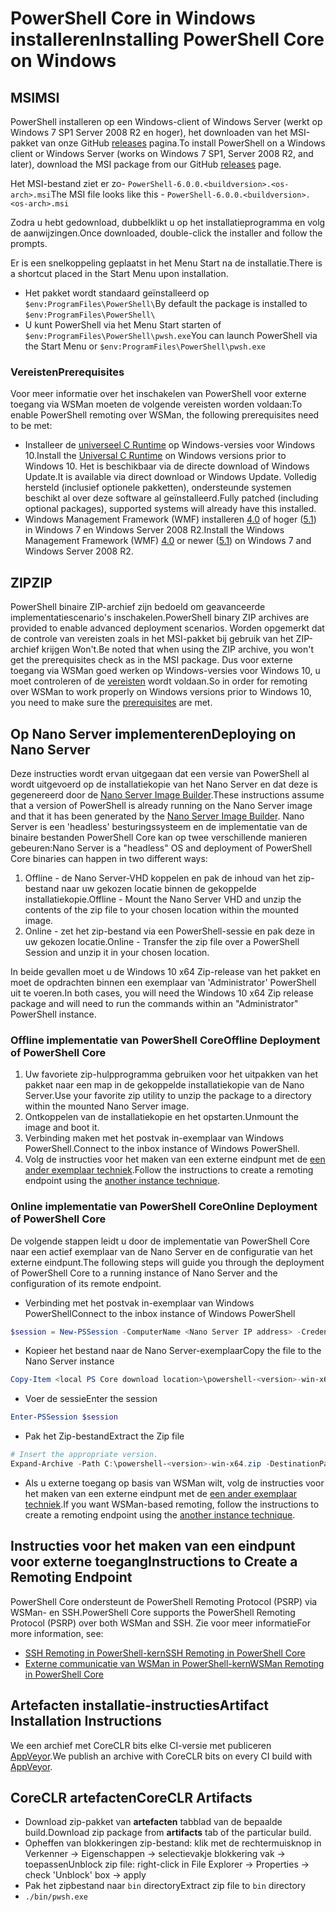 # <a name="installing-powershell-core-on-windows"></a><span data-ttu-id="e9bcd-101">PowerShell Core in Windows installeren</span><span class="sxs-lookup"><span data-stu-id="e9bcd-101">Installing PowerShell Core on Windows</span></span>

## <a name="msi"></a><span data-ttu-id="e9bcd-102">MSI</span><span class="sxs-lookup"><span data-stu-id="e9bcd-102">MSI</span></span>

<span data-ttu-id="e9bcd-103">PowerShell installeren op een Windows-client of Windows Server (werkt op Windows 7 SP1 Server 2008 R2 en hoger), het downloaden van het MSI-pakket van onze GitHub [releases][] pagina.</span><span class="sxs-lookup"><span data-stu-id="e9bcd-103">To install PowerShell on a Windows client or Windows Server (works on Windows 7 SP1, Server 2008 R2, and later), download the MSI package from our GitHub [releases][] page.</span></span>

<span data-ttu-id="e9bcd-104">Het MSI-bestand ziet er zo- `PowerShell-6.0.0.<buildversion>.<os-arch>.msi`</span><span class="sxs-lookup"><span data-stu-id="e9bcd-104">The MSI file looks like this - `PowerShell-6.0.0.<buildversion>.<os-arch>.msi`</span></span>
<!-- TODO: should be updated to point to the Download Center as well -->

<span data-ttu-id="e9bcd-105">Zodra u hebt gedownload, dubbelklikt u op het installatieprogramma en volg de aanwijzingen.</span><span class="sxs-lookup"><span data-stu-id="e9bcd-105">Once downloaded, double-click the installer and follow the prompts.</span></span>

<span data-ttu-id="e9bcd-106">Er is een snelkoppeling geplaatst in het Menu Start na de installatie.</span><span class="sxs-lookup"><span data-stu-id="e9bcd-106">There is a shortcut placed in the Start Menu upon installation.</span></span>

* <span data-ttu-id="e9bcd-107">Het pakket wordt standaard geïnstalleerd op `$env:ProgramFiles\PowerShell\`</span><span class="sxs-lookup"><span data-stu-id="e9bcd-107">By default the package is installed to `$env:ProgramFiles\PowerShell\`</span></span>
* <span data-ttu-id="e9bcd-108">U kunt PowerShell via het Menu Start starten of `$env:ProgramFiles\PowerShell\pwsh.exe`</span><span class="sxs-lookup"><span data-stu-id="e9bcd-108">You can launch PowerShell via the Start Menu or `$env:ProgramFiles\PowerShell\pwsh.exe`</span></span>

### <a name="prerequisites"></a><span data-ttu-id="e9bcd-109">Vereisten</span><span class="sxs-lookup"><span data-stu-id="e9bcd-109">Prerequisites</span></span>

<span data-ttu-id="e9bcd-110">Voor meer informatie over het inschakelen van PowerShell voor externe toegang via WSMan moeten de volgende vereisten worden voldaan:</span><span class="sxs-lookup"><span data-stu-id="e9bcd-110">To enable PowerShell remoting over WSMan, the following prerequisites need to be met:</span></span>

* <span data-ttu-id="e9bcd-111">Installeer de [universeel C Runtime](https://www.microsoft.com/download/details.aspx?id=50410) op Windows-versies voor Windows 10.</span><span class="sxs-lookup"><span data-stu-id="e9bcd-111">Install the [Universal C Runtime](https://www.microsoft.com/download/details.aspx?id=50410) on Windows versions prior to Windows 10.</span></span>
  <span data-ttu-id="e9bcd-112">Het is beschikbaar via de directe download of Windows Update.</span><span class="sxs-lookup"><span data-stu-id="e9bcd-112">It is available via direct download or Windows Update.</span></span>
  <span data-ttu-id="e9bcd-113">Volledig hersteld (inclusief optionele pakketten), ondersteunde systemen beschikt al over deze software al geïnstalleerd.</span><span class="sxs-lookup"><span data-stu-id="e9bcd-113">Fully patched (including optional packages), supported systems will already have this installed.</span></span>
* <span data-ttu-id="e9bcd-114">Windows Management Framework (WMF) installeren [4.0](https://www.microsoft.com/download/details.aspx?id=40855) of hoger ([5.1](https://www.microsoft.com/download/details.aspx?id=54616)) in Windows 7 en Windows Server 2008 R2.</span><span class="sxs-lookup"><span data-stu-id="e9bcd-114">Install the Windows Management Framework (WMF) [4.0](https://www.microsoft.com/download/details.aspx?id=40855) or newer ([5.1](https://www.microsoft.com/download/details.aspx?id=54616)) on Windows 7 and Windows Server 2008 R2.</span></span>

## <a name="zip"></a><span data-ttu-id="e9bcd-115">ZIP</span><span class="sxs-lookup"><span data-stu-id="e9bcd-115">ZIP</span></span>

<span data-ttu-id="e9bcd-116">PowerShell binaire ZIP-archief zijn bedoeld om geavanceerde implementatiescenario's inschakelen.</span><span class="sxs-lookup"><span data-stu-id="e9bcd-116">PowerShell binary ZIP archives are provided to enable advanced deployment scenarios.</span></span>
<span data-ttu-id="e9bcd-117">Worden opgemerkt dat de controle van vereisten zoals in het MSI-pakket bij gebruik van het ZIP-archief krijgen Won't.</span><span class="sxs-lookup"><span data-stu-id="e9bcd-117">Be noted that when using the ZIP archive, you won't get the prerequisites check as in the MSI package.</span></span>
<span data-ttu-id="e9bcd-118">Dus voor externe toegang via WSMan goed werken op Windows-versies voor Windows 10, u moet controleren of de [vereisten](#prerequisites) wordt voldaan.</span><span class="sxs-lookup"><span data-stu-id="e9bcd-118">So in order for remoting over WSMan to work properly on Windows versions prior to Windows 10, you need to make sure the [prerequisites](#prerequisites) are met.</span></span>

## <a name="deploying-on-nano-server"></a><span data-ttu-id="e9bcd-119">Op Nano Server implementeren</span><span class="sxs-lookup"><span data-stu-id="e9bcd-119">Deploying on Nano Server</span></span>

<span data-ttu-id="e9bcd-120">Deze instructies wordt ervan uitgegaan dat een versie van PowerShell al wordt uitgevoerd op de installatiekopie van het Nano Server en dat deze is gegenereerd door de [Nano Server Image Builder](https://technet.microsoft.com/windows-server-docs/get-started/deploy-nano-server).</span><span class="sxs-lookup"><span data-stu-id="e9bcd-120">These instructions assume that a version of PowerShell is already running on the Nano Server image and that it has been generated by the [Nano Server Image Builder](https://technet.microsoft.com/windows-server-docs/get-started/deploy-nano-server).</span></span>
<span data-ttu-id="e9bcd-121">Nano Server is een 'headless' besturingssysteem en de implementatie van de binaire bestanden PowerShell Core kan op twee verschillende manieren gebeuren:</span><span class="sxs-lookup"><span data-stu-id="e9bcd-121">Nano Server is a "headless" OS and deployment of PowerShell Core binaries can happen in two different ways:</span></span>

1. <span data-ttu-id="e9bcd-122">Offline - de Nano Server-VHD koppelen en pak de inhoud van het zip-bestand naar uw gekozen locatie binnen de gekoppelde installatiekopie.</span><span class="sxs-lookup"><span data-stu-id="e9bcd-122">Offline - Mount the Nano Server VHD and unzip the contents of the zip file to your chosen location within the mounted image.</span></span>
1. <span data-ttu-id="e9bcd-123">Online - zet het zip-bestand via een PowerShell-sessie en pak deze in uw gekozen locatie.</span><span class="sxs-lookup"><span data-stu-id="e9bcd-123">Online - Transfer the zip file over a PowerShell Session and unzip it in your chosen location.</span></span>

<span data-ttu-id="e9bcd-124">In beide gevallen moet u de Windows 10 x64 Zip-release van het pakket en moet de opdrachten binnen een exemplaar van 'Administrator' PowerShell uit te voeren.</span><span class="sxs-lookup"><span data-stu-id="e9bcd-124">In both cases, you will need the Windows 10 x64 Zip release package and will need to run the commands within an "Administrator" PowerShell instance.</span></span>

### <a name="offline-deployment-of-powershell-core"></a><span data-ttu-id="e9bcd-125">Offline implementatie van PowerShell Core</span><span class="sxs-lookup"><span data-stu-id="e9bcd-125">Offline Deployment of PowerShell Core</span></span>

1. <span data-ttu-id="e9bcd-126">Uw favoriete zip-hulpprogramma gebruiken voor het uitpakken van het pakket naar een map in de gekoppelde installatiekopie van de Nano Server.</span><span class="sxs-lookup"><span data-stu-id="e9bcd-126">Use your favorite zip utility to unzip the package to a directory within the mounted Nano Server image.</span></span>
1. <span data-ttu-id="e9bcd-127">Ontkoppelen van de installatiekopie en het opstarten.</span><span class="sxs-lookup"><span data-stu-id="e9bcd-127">Unmount the image and boot it.</span></span>
1. <span data-ttu-id="e9bcd-128">Verbinding maken met het postvak in-exemplaar van Windows PowerShell.</span><span class="sxs-lookup"><span data-stu-id="e9bcd-128">Connect to the inbox instance of Windows PowerShell.</span></span>
1. <span data-ttu-id="e9bcd-129">Volg de instructies voor het maken van een externe eindpunt met de [een ander exemplaar techniek](#executed-by-another-instance-of-powershell-on-behalf-of-the-instance-that-it-will-register).</span><span class="sxs-lookup"><span data-stu-id="e9bcd-129">Follow the instructions to create a remoting endpoint using the [another instance technique](#executed-by-another-instance-of-powershell-on-behalf-of-the-instance-that-it-will-register).</span></span>

### <a name="online-deployment-of-powershell-core"></a><span data-ttu-id="e9bcd-130">Online implementatie van PowerShell Core</span><span class="sxs-lookup"><span data-stu-id="e9bcd-130">Online Deployment of PowerShell Core</span></span>

<span data-ttu-id="e9bcd-131">De volgende stappen leidt u door de implementatie van PowerShell Core naar een actief exemplaar van de Nano Server en de configuratie van het externe eindpunt.</span><span class="sxs-lookup"><span data-stu-id="e9bcd-131">The following steps will guide you through the deployment of PowerShell Core to a running instance of Nano Server and the configuration of its remote endpoint.</span></span>

* <span data-ttu-id="e9bcd-132">Verbinding met het postvak in-exemplaar van Windows PowerShell</span><span class="sxs-lookup"><span data-stu-id="e9bcd-132">Connect to the inbox instance of Windows PowerShell</span></span>

```powershell
$session = New-PSSession -ComputerName <Nano Server IP address> -Credential <An Administrator account on the system>
```

* <span data-ttu-id="e9bcd-133">Kopieer het bestand naar de Nano Server-exemplaar</span><span class="sxs-lookup"><span data-stu-id="e9bcd-133">Copy the file to the Nano Server instance</span></span>

```powershell
Copy-Item <local PS Core download location>\powershell-<version>-win-x64.zip c:\ -ToSession $session
```

* <span data-ttu-id="e9bcd-134">Voer de sessie</span><span class="sxs-lookup"><span data-stu-id="e9bcd-134">Enter the session</span></span>

```powershell
Enter-PSSession $session
```

* <span data-ttu-id="e9bcd-135">Pak het Zip-bestand</span><span class="sxs-lookup"><span data-stu-id="e9bcd-135">Extract the Zip file</span></span>

```powershell
# Insert the appropriate version.
Expand-Archive -Path C:\powershell-<version>-win-x64.zip -DestinationPath "C:\PowerShellCore_<version>"
```

* <span data-ttu-id="e9bcd-136">Als u externe toegang op basis van WSMan wilt, volg de instructies voor het maken van een externe eindpunt met de [een ander exemplaar techniek](../core-powershell/WSMan-Remoting-in-PowerShell-Core.md#executed-by-another-instance-of-powershell-on-behalf-of-the-instance-that-it-will-register).</span><span class="sxs-lookup"><span data-stu-id="e9bcd-136">If you want WSMan-based remoting, follow the instructions to create a remoting endpoint using the [another instance technique](../core-powershell/WSMan-Remoting-in-PowerShell-Core.md#executed-by-another-instance-of-powershell-on-behalf-of-the-instance-that-it-will-register).</span></span>

## <a name="instructions-to-create-a-remoting-endpoint"></a><span data-ttu-id="e9bcd-137">Instructies voor het maken van een eindpunt voor externe toegang</span><span class="sxs-lookup"><span data-stu-id="e9bcd-137">Instructions to Create a Remoting Endpoint</span></span>

<span data-ttu-id="e9bcd-138">PowerShell Core ondersteunt de PowerShell Remoting Protocol (PSRP) via WSMan- en SSH.</span><span class="sxs-lookup"><span data-stu-id="e9bcd-138">PowerShell Core supports the PowerShell Remoting Protocol (PSRP) over both WSMan and SSH.</span></span> <span data-ttu-id="e9bcd-139">Zie voor meer informatie</span><span class="sxs-lookup"><span data-stu-id="e9bcd-139">For more information, see:</span></span>

* <span data-ttu-id="e9bcd-140">[SSH Remoting in PowerShell-kern][ssh-remoting]</span><span class="sxs-lookup"><span data-stu-id="e9bcd-140">[SSH Remoting in PowerShell Core][ssh-remoting]</span></span>
* <span data-ttu-id="e9bcd-141">[Externe communicatie van WSMan in PowerShell-kern][wsman-remoting]</span><span class="sxs-lookup"><span data-stu-id="e9bcd-141">[WSMan Remoting in PowerShell Core][wsman-remoting]</span></span>

## <a name="artifact-installation-instructions"></a><span data-ttu-id="e9bcd-142">Artefacten installatie-instructies</span><span class="sxs-lookup"><span data-stu-id="e9bcd-142">Artifact Installation Instructions</span></span>

<span data-ttu-id="e9bcd-143">We een archief met CoreCLR bits elke CI-versie met publiceren [AppVeyor][].</span><span class="sxs-lookup"><span data-stu-id="e9bcd-143">We publish an archive with CoreCLR bits on every CI build with [AppVeyor][].</span></span>

## <a name="coreclr-artifacts"></a><span data-ttu-id="e9bcd-144">CoreCLR artefacten</span><span class="sxs-lookup"><span data-stu-id="e9bcd-144">CoreCLR Artifacts</span></span>

* <span data-ttu-id="e9bcd-145">Download zip-pakket van **artefacten** tabblad van de bepaalde build.</span><span class="sxs-lookup"><span data-stu-id="e9bcd-145">Download zip package from **artifacts** tab of the particular build.</span></span>
* <span data-ttu-id="e9bcd-146">Opheffen van blokkeringen zip-bestand: klik met de rechtermuisknop in Verkenner -> Eigenschappen -> selectievakje blokkering vak -> toepassen</span><span class="sxs-lookup"><span data-stu-id="e9bcd-146">Unblock zip file: right-click in File Explorer -> Properties -> check 'Unblock' box -> apply</span></span>
* <span data-ttu-id="e9bcd-147">Pak het zipbestand naar `bin` directory</span><span class="sxs-lookup"><span data-stu-id="e9bcd-147">Extract zip file to `bin` directory</span></span>
* `./bin/pwsh.exe`

<!-- [download-center]: TODO -->
[releases]: https://github.com/PowerShell/PowerShell/releases
[signing]: ../../tools/Sign-Package.ps1
[ssh-remoting]: ../core-powershell/SSH-Remoting-in-PowerShell-Core.md
[wsman-remoting]: ../core-powershell/WSMan-Remoting-in-PowerShell-Core.md
[AppVeyor]: https://ci.appveyor.com/project/PowerShell/powershell